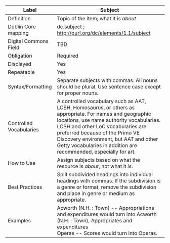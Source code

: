 | Label                   | Subject                                                                                                                                                                                                                                                                                                                                  |
| ----------------------- | ---------------------------------------------------------------------------------------------------------------------------------------------------------------------------------------------------------------------------------------------------------------------------------------------------------------------------------------- |
| Definition              | Topic of the item; what it is _about_                                                                                                                                                                                                                                                                                                    |
| Dublin Core mapping     | dc.subject ; <http://purl.org/dc/elements/1.1/subject>                                                                                                                                                                                                                                                                                   |
| Digital Commons Field   | TBD                                                                                                                                                                                                                                                                                                                                      |
| Obligation              | Required                                                                                                                                                                                                                                                                                                                                 |
| Displayed               | Yes                                                                                                                                                                                                                                                                                                                                      |
| Repeatable              | Yes                                                                                                                                                                                                                                                                                                                                      |
| Syntax/Formatting       | Separate subjects with commas. All nouns should be plural. Use sentence case except for proper nouns.                                                                                                                                                                                                                                    |
| Controlled Vocabularies | A controlled vocabulary such as AAT, LCSH, Homosaurus, or others as appropriate. For names and geographic locations, use name authority vocabularies. LCSH and other LoC vocabularies are preferred because of the Primo VE Discovery environment, but AAT and other Getty vocabularies in addition are recommended, especially for art. |
| How to Use              | Assign subjects based on what the resource is _about_, not what it _is_.                                                                                                                                                                                                                                                                 |
| Best Practices          | Split subdivided headings into individual headings with commas. If the subdivision is a genre or format, remove the subdivision and place in genre or medium as appropriate.                                                                                                                                                             |
| Examples                | Acworth (N.H. : Town) -- Appropriations and expenditures would turn into Acworth (N.H. : Town), Appropriates and expenditures<br/>Operas -- Scores would turn into Operas.                                                                                                                                                               |

